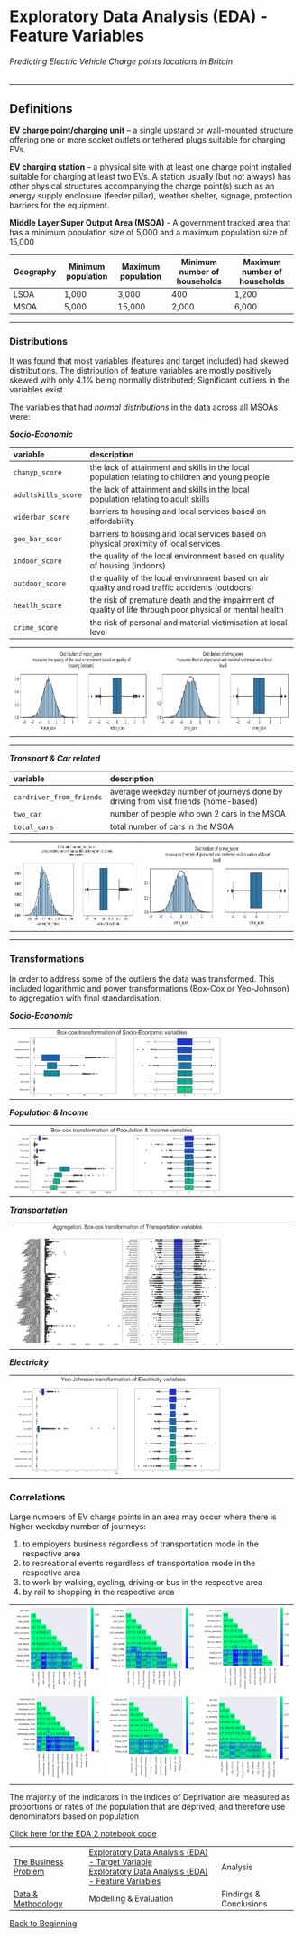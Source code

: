 # Exploratory Data Analysis (EDA) - Feature Variables

###### Predicting Electric Vehicle Charge points locations in Britain

------

## Definitions

**EV charge point/charging unit** – a single upstand or wall-mounted structure offering one or more socket outlets or tethered plugs suitable for charging EVs.

**EV charging station** – a physical site with at least one charge point installed suitable for charging at least two EVs. A station usually (but not always) has other physical structures accompanying the charge point(s) such as an energy supply enclosure (feeder pillar), weather shelter, signage, protection barriers for the equipment.

**Middle Layer Super Output Area (MSOA)** - A government tracked area that has a minimum population size of 5,000 and a maximum population size of 15,000

| **Geography** | **Minimum population** | **Maximum population** | **Minimum number of households** | **Maximum number of households** |
| ------------- | ---------------------- | ---------------------- | -------------------------------- | -------------------------------- |
| LSOA          | 1,000                  | 3,000                  | 400                              | 1,200                            |
| MSOA          | 5,000                  | 15,000                 | 2,000                            | 6,000                            |

---------

### Distributions

It was found that most variables (features and target included) had skewed distributions. The distribution of feature variables are mostly positively skewed with only 4.1% being normally distributed; Significant outliers in the variables exist



The variables that had *normal distributions* in the data across all MSOAs were:

***Socio-Economic***<br>

| **variable**        | **description**                                              |
| :------------------ | :----------------------------------------------------------- |
| `chanyp_score`      | the lack of attainment and skills in the local population relating to children and young people |
| `adultskills_score` | the lack of attainment and skills in the local population relating to adult skills |
| `widerbar_score`    | barriers to housing and local services based on affordability |
| `geo_bar_scor`      | barriers to housing and local services based on physical proximity of local services |
| `indoor_score`      | the quality of the local environment based on quality of housing (indoors) |
| `outdoor_score`     | the quality of the local environment based on  air quality and road traffic accidents (outdoors) |
| `heatlh_score`      | the risk of premature death and the impairment of quality of life through poor physical or mental health |
| `crime_score`       | the risk of personal and material victimisation at local level |

<table>
    <tr>
        <td>
            <img src="/reports/figures/eda_graphs/indoor_score_hist_bar.jpg" style= "height:150px">
        </td>
        <td>
            <img src="/reports/figures/eda_graphs/crime_score_hist_bar.jpg" style= "height:150px">
        </td>
    </tr>
</table>

________________________________
***Transport & Car related***<br>

| **variable**             | **description**                                              |
| :----------------------- | :----------------------------------------------------------- |
| `cardriver_from_friends` | average weekday number of journeys done by driving from visit friends (home-based) |
| `two_car`                | number of people who own 2 cars in the MSOA                  |
| `total_cars`             | total number of cars in the MSOA                             |

<table>
    <tr>
        <td>
            <img src="/reports/figures/eda_graphs/cardriver_from_friends_hist_bar.jpg" style= "height:150px">
        </td>
        <td>
            <img src="/reports/figures/eda_graphs/crime_score_hist_bar.jpg" style= "height:150px">
        </td>
    </tr>
</table>

------

### Transformations
In order to address some of the outliers the data was transformed. This included logarithmic and power transformations (Box-Cox or Yeo-Johnson) to aggregation with final standardisation.



***Socio-Economic***<br>

<table>
    <tr>
        <td>
            <img src="/reports/figures/eda_graphs/socio_econ1_transform.jpg" style= "width:75%" align='left'>
         </td>
    </tr>
</table>

***Population & Income***<br>
<table>
    <tr>
        <td>
            <img src="/reports/figures/eda_graphs/pop_income_transform.jpg" style= "width:75%" align='left'>
        </td>
    </tr>
</table>

***Transportation***<br>

<table>
    <tr>
        <td>
            <img src="/reports/figures/eda_graphs/transport_transform.jpg" style= "width:75%" align='left'>
        </td>
    </tr>
</table>

***Electricity***<br>
<table>
    <tr>
        <td>
            <img src="/reports/figures/eda_graphs/electricity_transform.jpg" style= "width:75%" align='left'>
        </td>
    </tr>
</table>



### Correlations

Large numbers of EV charge points in an area may occur where there is higher weekday number of journeys:

1. to employers business regardless of transportation mode in the respective area
2. to recreational events regardless of transportation mode in the respective area
3. to work by walking, cycling, driving or bus in the respective area
4. by rail to shopping in the respective area



<table>
    <tr>
        <td>
            <img src="/reports/figures/correlations/transport_correlation_0.jpg" style= "height:150px">
        </td>
        <td>
            <img src="/reports/figures/correlations/transport_correlation_1.jpg" style= "height:150px">
        </td>
        <td>
            <img src="/reports/figures/correlations/transport_correlation_2.jpg" style= "height:150px">
        </td>
    </tr>
    <tr>
        <td>
            <img src="/reports/figures/correlations/transport_correlation_3.jpg" style= "height:150px">
        </td>
        <td>
            <img src="/reports/figures/correlations/transport_correlation_4.jpg" style= "height:150px">
        </td>
        <td>
            <img src="/reports/figures/correlations/transport_correlation_5.jpg" style= "height:150px">
        </td>
    </tr>
</table>

The majority of the indicators in the Indices of Deprivation are measured as proportions or rates of the population that are deprived, and therefore use denominators based on population



[Click here for the EDA 2 notebook code](/notebooks/2.0-ced-exploratory-data-analysis.ipynb)

|                                                              |                                                              |                        |
| ------------------------------------------------------------ | ------------------------------------------------------------ | ---------------------- |
| <a href="business_problem.md#the-business-problem">The Business Problem</a> | <a href="eda1.md#eda">Exploratory Data Analysis (EDA) - Target Variable</a><br/><a href="eda2.md#eda">Exploratory Data Analysis (EDA) - Feature Variables</a> | Analysis               |
| <a href="data.md#data--methodology">Data & Methodology</a>   | Modelling & Evaluation                                       | Findings & Conclusions |

[Back to Beginning](https://github.com/cdenbowjr/ev_chargepoint_prediction#predicting-electric-vehicle-charge-points-locations-in-britain)
